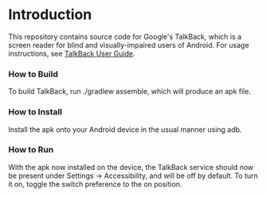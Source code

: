 # Introduction

This repository contains source code for Google's TalkBack, which is a screen
reader for blind and visually-impaired users of Android. For usage instructions,
see
[TalkBack User Guide](https://support.google.com/accessibility/android/answer/6283677?hl=en).

### How to Build

To build TalkBack, run ./gradlew assemble, which will produce an apk file.

### How to Install

Install the apk onto your Android device in the usual manner using adb.

### How to Run

With the apk now installed on the device, the TalkBack service should now be
present under Settings -> Accessibility, and will be off by default. To turn it
on, toggle the switch preference to the on position.
